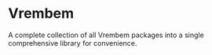 # Vrembem

A complete collection of all Vrembem packages into a single comprehensive library for convenience.

